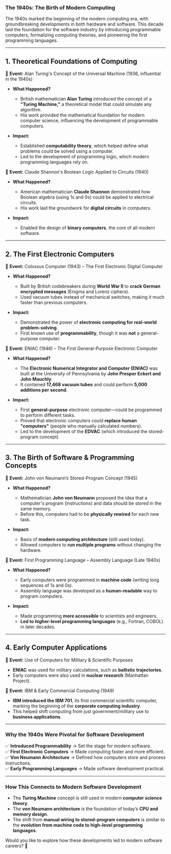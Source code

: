 ### **The 1940s: The Birth of Modern Computing**  
The 1940s marked the beginning of the modern computing era, with groundbreaking developments in both hardware and software. This decade laid the foundation for the software industry by introducing programmable computers, formalizing computing theories, and pioneering the first programming languages.

---

## **1. Theoretical Foundations of Computing**  
📌 **Event:** Alan Turing's Concept of the Universal Machine (1936, influential in the 1940s)  
- **What Happened?**  
  - British mathematician **Alan Turing** introduced the concept of a **"Turing Machine,"** a theoretical model that could simulate any algorithm.
  - His work provided the mathematical foundation for modern computer science, influencing the development of programmable computers.
  
- **Impact:**  
  - Established **computability theory**, which helped define what problems could be solved using a computer.
  - Led to the development of programming logic, which modern programming languages rely on.

📌 **Event:** Claude Shannon's Boolean Logic Applied to Circuits (1940)  
- **What Happened?**  
  - American mathematician **Claude Shannon** demonstrated how Boolean algebra (using 1s and 0s) could be applied to electrical circuits.
  - His work laid the groundwork for **digital circuits** in computers.

- **Impact:**  
  - Enabled the design of **binary computers**, the core of all modern software.

---

## **2. The First Electronic Computers**  
📌 **Event:** Colossus Computer (1943) – The First Electronic Digital Computer  
- **What Happened?**  
  - Built by British codebreakers during **World War II** to **crack German encrypted messages** (Enigma and Lorenz ciphers).
  - Used vacuum tubes instead of mechanical switches, making it much faster than previous computers.

- **Impact:**  
  - Demonstrated the power of **electronic computing for real-world problem-solving**.
  - First known use of **programmability**, though it was **not** a general-purpose computer.

📌 **Event:** ENIAC (1946) – The First General-Purpose Electronic Computer  
- **What Happened?**  
  - The **Electronic Numerical Integrator and Computer (ENIAC)** was built at the University of Pennsylvania by **John Presper Eckert and John Mauchly**.
  - It contained **17,468 vacuum tubes** and could perform **5,000 additions per second**.

- **Impact:**  
  - First **general-purpose** electronic computer—could be programmed to perform different tasks.
  - Proved that electronic computers could **replace human "computers"** (people who manually calculated numbers).
  - Led to the development of the **EDVAC** (which introduced the stored-program concept).

---

## **3. The Birth of Software & Programming Concepts**  
📌 **Event:** John von Neumann’s Stored-Program Concept (1945)  
- **What Happened?**  
  - Mathematician **John von Neumann** proposed the idea that a computer's program (instructions) and data should be stored in the same memory.
  - Before this, computers had to be **physically rewired** for each new task.

- **Impact:**  
  - Basis of **modern computing architecture** (still used today).
  - Allowed computers to **run multiple programs** without changing the hardware.

📌 **Event:** First Programming Language – Assembly Language (Late 1940s)  
- **What Happened?**  
  - Early computers were programmed in **machine code** (writing long sequences of 1s and 0s).
  - Assembly language was developed as a **human-readable** way to program computers.

- **Impact:**  
  - Made programming **more accessible** to scientists and engineers.
  - **Led to higher-level programming languages** (e.g., Fortran, COBOL) in later decades.

---

## **4. Early Computer Applications**  
📌 **Event:** Use of Computers for Military & Scientific Purposes  
- **ENIAC** was used for military calculations, such as **ballistic trajectories**.
- Early computers were also used in **nuclear research** (Manhattan Project).

📌 **Event:** IBM & Early Commercial Computing (1949)  
- **IBM introduced the IBM 701**, its first commercial scientific computer, marking the beginning of the **corporate computing industry**.
- This helped shift computing from just government/military use to **business applications**.

---

### **Why the 1940s Were Pivotal for Software Development**  
✅ **Introduced Programmability** → Set the stage for modern software.  
✅ **First Electronic Computers** → Made computing faster and more efficient.  
✅ **Von Neumann Architecture** → Defined how computers store and process instructions.  
✅ **Early Programming Languages** → Made software development practical.  

---

### **How This Connects to Modern Software Development**
- The **Turing Machine** concept is still used in modern **computer science theory**.  
- The **von Neumann architecture** is the foundation of today’s **CPU and memory design**.  
- The shift from **manual wiring to stored-program computers** is similar to the **evolution from machine code to high-level programming languages**.

Would you like to explore how these developments led to modern software careers? 🚀